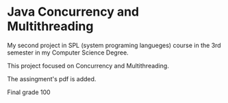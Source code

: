 # Java Concurrency and Multithreading
My second project in SPL (system programing langueges) course in the 3rd semester in my Computer Science Degree.

This project focused on Concurrency and Multithreading.

The assingment's pdf is added.

Final grade 100
